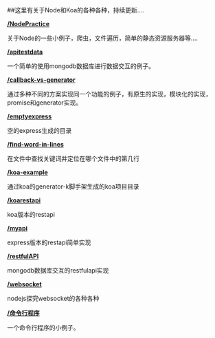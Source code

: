 ##这里有关于Node和Koa的各种各种，持续更新....

**[/NodePractice](https://github.com/zhangmengxue/Node-KOA/tree/master/NodePractice)**

关于Node的一些小例子，爬虫，文件遍历，简单的静态资源服务器等....

**[/apitestdata](https://github.com/zhangmengxue/Node-KOA/tree/master/apitestdata)**

一个简单的使用mongodb数据库进行数据交互的例子。

**[/callback-vs-generator](https://github.com/zhangmengxue/Node-KOA/tree/master/callback-vs-generator)**

通过多种不同的方案实现同一个功能的例子，有原生的实现，模块化的实现，promise和generator实现。

**[/emptyexpress](https://github.com/zhangmengxue/Node-KOA/tree/master/emptyexpress)**

空的express生成的目录

**[/find-word-in-lines](https://github.com/zhangmengxue/Node-KOA/tree/master/find-word-in-lines)**

在文件中查找关键词并定位在哪个文件中的第几行

**[/koa-example](https://github.com/zhangmengxue/Node-KOA/tree/master/koa-example)**

通过koa的generator-k脚手架生成的koa项目目录

**[/koarestapi](https://github.com/zhangmengxue/Node-KOA/tree/master/koarestapi)**

koa版本的restapi

**[/myapi](https://github.com/zhangmengxue/Node-KOA/tree/master/myapi)**

express版本的restapi简单实现

**[/restfulAPI](https://github.com/zhangmengxue/Node-KOA/tree/master/restfulAPI)**

mongodb数据库交互的restfulapi实现

**[/websocket](https://github.com/zhangmengxue/Node-KOA/tree/master/websocket)**

nodejs探究websocket的各种各种

**[/命令行程序](https://github.com/zhangmengxue/Node-KOA/tree/master/%E5%91%BD%E4%BB%A4%E8%A1%8C%E7%A8%8B%E5%BA%8F)**

一个命令行程序的小例子。


